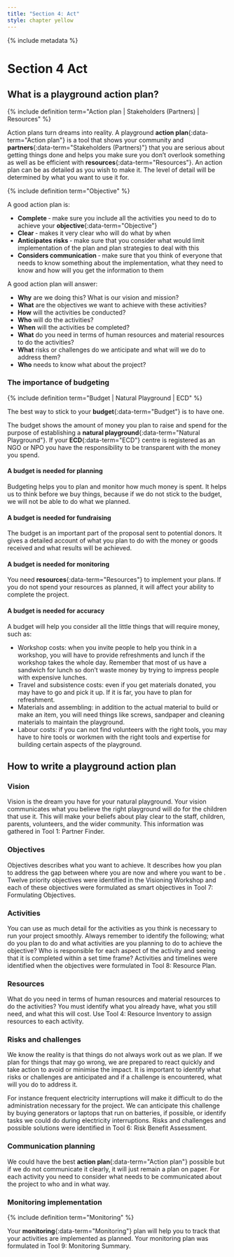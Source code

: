 ```yaml
---
title: "Section 4: Act"
style: chapter yellow
---
```


{% include metadata %}

# **Section 4** Act

## What is a playground action plan?

{% include definition term="Action plan | Stakeholders (Partners) | Resources" %}

Action plans turn dreams into reality. A playground **action plan**{:data-term="Action plan"} is a tool that shows your community and **partners**{:data-term="Stakeholders (Partners)"} that you are serious about getting things done and helps you make sure you don’t overlook something as well as be efficient with **resources**{:data-term="Resources"}. An action plan can be as detailed as you wish to make it. The level of detail will be determined by what you want to use it for.

{% include definition term="Objective" %}

A good action plan is:

- **Complete** ‐ make sure you include all the activities you need to do to achieve your **objective**{:data-term="Objective"}
- **Clear** ‐ makes it very clear who will do what by when
- **Anticipates risks** ‐ make sure that you consider what would limit implementation of the plan and plan strategies to deal with this
- **Considers communication** ‐ make sure that you think of everyone that needs to know something about the implementation, what they need to know and how will you get the information to them

A good action plan will answer:

- **Why** are we doing this? What is our vision and mission?
- **What** are the objectives we want to achieve with these activities?
- **How** will the activities be conducted?
- **Who** will do the activities?
- **When** will the activities be completed?
- **What** do you need in terms of human resources and material resources to do the activities?
- **What** risks or challenges do we anticipate and what will we do to address them?
- **Who** needs to know what about the project?

### The importance of budgeting

{% include definition term="Budget | Natural Playground | ECD" %}

The best way to stick to your **budget**{:data-term="Budget"} is to have one.

The budget shows the amount of money you plan to raise and spend for the purpose of establishing a **natural playground**{:data-term="Natural Playground"}. If your **ECD**{:data-term="ECD"} centre is registered as an NGO or NPO you have the responsibility to be transparent with the money you spend.

#### A budget is needed for planning

Budgeting helps you to plan and monitor how much money is spent. It helps us to think before we buy things, because if we do not stick to the budget, we will not be able to do what we planned.

#### A budget is needed for fundraising

The budget is an important part of the proposal sent to potential donors. It gives a detailed account of what you plan to do with the money or goods received and what results will be achieved.

#### A budget is needed for monitoring

You need **resources**{:data-term="Resources"} to implement your plans. If you do not spend your resources as planned, it will affect your ability to complete the project.

#### A budget is needed for accuracy

A budget will help you consider all the little things that will require money, such as:

-   Workshop costs: when you invite people to help you think in a workshop, you will have to provide refreshments and lunch if the workshop takes the whole day. Remember that most of us have a sandwich for lunch so don’t waste money by trying to impress people with expensive lunches.
-   Travel and subsistence costs: even if you get materials donated, you may have to go and pick it up. If it is far, you have to plan for refreshment.
-   Materials and assembling: in addition to the actual material to build or make an item, you will need things like screws, sandpaper and cleaning materials to maintain the playground.
-   Labour costs: if you can not find volunteers with the right tools, you may have to hire tools or workmen with the right tools and expertise for building certain aspects of the playground.

## How to write a playground action plan

### Vision

Vision is the dream you have for your natural playground. Your vision communicates what you believe the right playground will do for the children that use it. This will make your beliefs about play clear to the staff, children, parents, volunteers, and the wider community. This information was gathered in Tool 1: Partner Finder.

### Objectives

Objectives describes what you want to achieve. It describes how you plan to address the gap between where you are now and where you want to be . Twelve priority objectives were identified in the Visioning Workshop and each of these objectives were formulated as smart objectives in Tool 7: Formulating Objectives.

### Activities

You can use as much detail for the activities as you think is necessary to run your project smoothly. Always remember to identify the following; what do you plan to do and what activities are you planning to do to achieve the objective? Who is responsible for each aspect of the activity and seeing that it is completed within a set time frame? Activities and timelines were identified when the objectives were formulated in Tool 8: Resource Plan.

### Resources

What do you need in terms of human resources and material resources to do the activities? You must identify what you already have, what you still need, and what this will cost. Use Tool 4: Resource Inventory to assign resources to each activity.

### Risks and challenges

We know the reality is that things do not always work out as we plan. If we plan for things that may go wrong, we are prepared to react quickly and take action to avoid or minimise the impact. It is important to identify what risks or challenges are anticipated and if a challenge is encountered, what will you do to address it.

For instance frequent electricity interruptions will make it difficult to do the administration necessary for the project. We can anticipate this challenge by buying generators or laptops that run on batteries, if possible, or identify tasks we could do during electricity interruptions. Risks and challenges and possible solutions were identified in Tool 6: Risk Benefit Assessment.

### Communication planning

We could have the best **action plan**{:data-term="Action plan"} possible but if we do not communicate it clearly, it will just remain a plan on paper. For each activity you need to consider what needs to be communicated about the project to who and in what way.

### Monitoring implementation

{% include definition term="Monitoring" %}

Your **monitoring**{:data-term="Monitoring"} plan will help you to track that your activities are implemented as planned. Your monitoring plan was formulated in Tool 9: Monitoring Summary.
